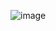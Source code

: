 ![image](https://user-images.githubusercontent.com/59731373/149565275-7d6e2609-433a-41aa-ac2d-4e4f4f6aa57e.png)

